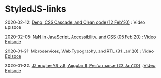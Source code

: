 # StyledJS-links

2020-02-12: [Deno, CSS Cascade, and Clean code (12 Feb'20)](https://github.com/e1r0nd/StyledJS-links/blob/master/2020-02-12.md) : Video Episode

2020-02-05: [NaN in JavaScript, Accessibility, and CSS (05 Feb'20)](https://github.com/e1r0nd/StyledJS-links/blob/master/2020-02-05.md) : [Video Episode](https://www.youtube.com/watch?v=lVzhwAWM56E)

2020-01-31: [Microservices, Web Typography, and RTL (31 Jan'20)](https://github.com/e1r0nd/StyledJS-links/blob/master/2020-01-31.md) : [Video Episode](https://www.youtube.com/watch?v=bCbLTC1Su4I)

2020-01-22: [JS engine V8 v.8,  Angular 9, Performance (22 Jan'20)](https://github.com/e1r0nd/StyledJS-links/blob/master/2020-01-22.md) : [Video Episode](https://www.youtube.com/watch?v=u-roKJRTG38)
